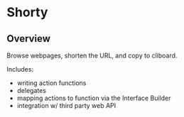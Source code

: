 # Shorty

## Overview

Browse webpages, shorten the URL, and copy to cliboard.

Includes:

* writing action functions
* delegates
* mapping actions to function via the Interface Builder
* integration w/ third party web API

